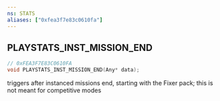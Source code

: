 ```yaml
---
ns: STATS
aliases: ["0xfea3f7e83c0610fa"]
---
```

## PLAYSTATS_INST_MISSION_END

```c
// 0xFEA3F7E83C0610FA
void PLAYSTATS_INST_MISSION_END(Any* data);
```

triggers after instanced missions end, starting with the Fixer pack; this is not meant for competitive modes

